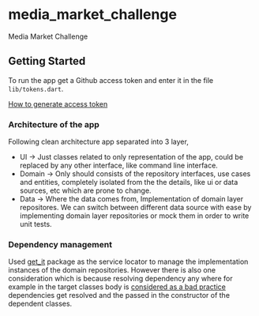 # media_market_challenge

Media Market Challenge

## Getting Started

To run the app get a Github access token and enter it in the file `lib/tokens.dart`.

[How to generate access token](https://docs.github.com/en/authentication/keeping-your-account-and-data-secure/creating-a-personal-access-token)


### Architecture of the app
Following clean architecture app separated into 3 layer,
 - UI -> Just classes related to only representation of the app, could be replaced by any other interface, like command line interface.
 - Domain -> Only should consists of the repository interfaces, use cases and entities, completely isolated from the the details, like ui or data sources, etc which are prone to change.
 - Data -> Where the data comes from, Implementation of domain layer repositores. We can switch between different data source with ease by implementing domain layer repositories or mock them in order to write unit tests.

### Dependency management
Used [get_it](https://pub.dev/packages/get_it) package as the service locator to manage the implementation instances of the domain repositories.
However there is also one consideration which is because resolving dependency any where for example in the target classes body is [considered as a bad practice](https://stackoverflow.com/a/22795888/6552303)
dependencies get resolved and the passed in the constructor of the dependent classes.
